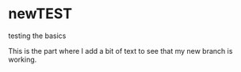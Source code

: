# newTEST
testing the basics <p>

This is the part where I add a bit of text to see that my new branch is working.
